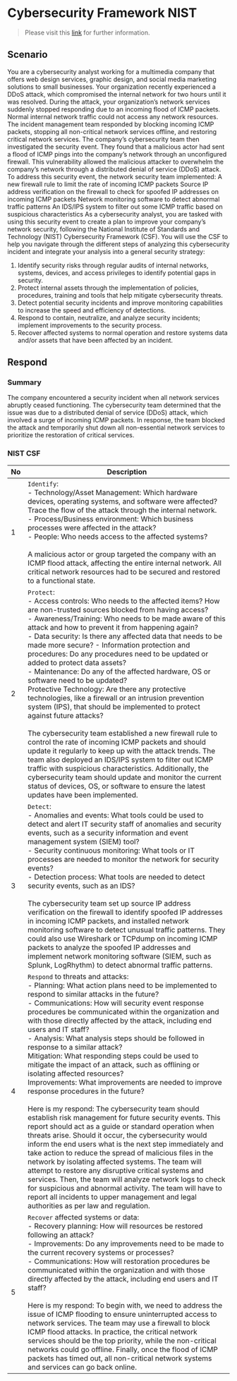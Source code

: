 # Cybersecurity Framework NIST  

> Please visit this [link](https://www.coursera.org/learn/networks-and-network-security?specialization=google-cybersecurity) for further information.

## Scenario 
You are a cybersecurity analyst working for a multimedia company that offers web design services, graphic design, and social media marketing solutions to small businesses. Your organization recently experienced a DDoS attack, which compromised the internal network for two hours until it was resolved.
During the attack, your organization’s network services suddenly stopped responding due to an incoming flood of ICMP packets. Normal internal network traffic could not access any network resources. The incident management team responded by blocking incoming ICMP packets, stopping all non-critical network services offline, and restoring critical network services. 
The company’s cybersecurity team then investigated the security event. They found that a malicious actor had sent a flood of ICMP pings into the company’s network through an unconfigured firewall. This vulnerability allowed the malicious attacker to overwhelm the company’s network through a distributed denial of service (DDoS) attack. 
To address this security event, the network security team implemented: 
A new firewall rule to limit the rate of incoming ICMP packets
Source IP address verification on the firewall to check for spoofed IP addresses on incoming ICMP packets
Network monitoring software to detect abnormal traffic patterns
An IDS/IPS system to filter out some ICMP traffic based on suspicious characteristics
As a cybersecurity analyst, you are tasked with using this security event to create a plan to improve your company’s network security, following the National Institute of Standards and Technology (NIST) Cybersecurity Framework (CSF). You will use the CSF to help you navigate through the different steps of analyzing this cybersecurity incident and integrate your analysis into a general security strategy:

1. Identify security risks through regular audits of internal networks, systems, devices, and access privileges to identify potential gaps in security. 
2. Protect internal assets through the implementation of policies, procedures, training and tools that help mitigate cybersecurity threats. 
3. Detect potential security incidents and improve monitoring capabilities to increase the speed and efficiency of detections. 
4. Respond to contain, neutralize, and analyze security incidents; implement improvements to the security process. 
5. Recover affected systems to normal operation and restore systems data and/or assets that have been affected by an incident.

## Respond

### Summary
The company encountered a security incident when all network services abruptly ceased functioning. The cybersecurity team determined that the issue was due to a distributed denial of service (DDoS) attack, which involved a surge of incoming ICMP packets. In response, the team blocked the attack and temporarily shut down all non-essential network services to prioritize the restoration of critical services.

### NIST CSF 
| No | Description |
|---|---|
| 1 | `Identify`: <br> - Technology/Asset Management: Which hardware devices, operating systems, and software were affected? Trace the flow of the attack through the internal network. <br> - Process/Business environment: Which business processes were affected in the attack? <br> - People: Who needs access to the affected systems? <br><br> A malicious actor or group targeted the company with an ICMP flood attack, affecting the entire internal network. All critical network resources had to be secured and restored to a functional state. | 
| 2 | `Protect`: <br> - Access controls: Who needs to the affected items? How are non-trusted sources blocked from having access? <br> - Awareness/Training: Who needs to be made aware of this attack and how to prevent it from happening again? <br> - Data security: Is there any affected data that needs to be made more secure? - Information protection and procedures: Do any procedures need to be updated or added to protect data assets? <br> - Maintenance: Do any of the affected hardware, OS or software need to be updated? <br> Protective Technology:  Are there any protective technologies, like a firewall or an intrusion prevention system (IPS), that should be implemented to protect against future attacks? <br><br> The cybersecurity team established a new firewall rule to control the rate of incoming ICMP packets and should update it regularly to keep up with the attack trends. The team also deployed an IDS/IPS system to filter out ICMP traffic with suspicious characteristics. Additionally, the cybersecurity team should update and monitor the current status of devices, OS, or software to ensure the latest updates have been implemented. |
| 3 | `Detect`: <br> - Anomalies and events: What tools could be used to detect and alert IT security staff of anomalies and security events, such as a security information and event management system (SIEM) tool? <br> - Security continuous monitoring: What tools or IT processes are needed to monitor the network for security events? <br> - Detection process: What tools are needed to detect security events, such as an IDS? <br><br> The cybersecurity team set up source IP address verification on the firewall to identify spoofed IP addresses in incoming ICMP packets, and installed network monitoring software to detect unusual traffic patterns. They could also use Wireshark or TCPdump on incoming ICMP packets to analyze the spoofed IP addresses and implement network monitoring software (SIEM, such as Splunk, LogRhythm) to detect abnormal traffic patterns. |
| 4 | `Respond` to threats and attacks: <br> - Planning: What action plans need to be implemented to respond to similar attacks in the future? <br> - Communications: How will security event response procedures be communicated within the organization and with those directly affected by the attack, including end users and IT staff? <br> - Analysis: What analysis steps should be followed in response to a similar attack? <br> Mitigation: What responding steps could be used to mitigate the impact of an attack, such as offlining or isolating affected resources? <br> Improvements: What improvements are needed to improve response procedures in the future? <br><br> Here is my respond: The cybersecurity team should establish risk management for future security events. This report should act as a guide or standard operation when threats arise. Should it occur, the cybersecurity would inform the end users what is the next step immediately and take action to reduce the spread of malicious files in the network by isolating affected systems. The team will attempt to restore any disruptive critical systems and services. Then, the team will analyze network logs to check for suspicious and abnormal activity. The team will have to report all incidents to upper management and legal authorities as per law and regulation. |
| 5 | `Recover` affected systems or data: <br> - Recovery planning: How will resources be restored following an attack? <br> - Improvements: Do any improvements need to be made to the current recovery systems or processes? <br> - Communications: How will restoration procedures be communicated within the organization and with those directly affected by the attack, including end users and IT staff? <br><br> Here is my respond: To begin with, we need to address the issue of ICMP flooding to ensure uninterrupted access to network services. The team may use a firewall to block ICMP flood attacks. In practice, the critical network services should be the top priority, while the non-critical networks could go offline. Finally, once the flood of ICMP packets has timed out, all non-critical network systems and services can go back online. |


 
